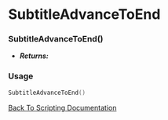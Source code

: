 # SubtitleAdvanceToEnd

### SubtitleAdvanceToEnd()
- ***Returns:*** 

### Usage

```Lua
SubtitleAdvanceToEnd()
```


[Back To Scripting Documentation](../README.md)
